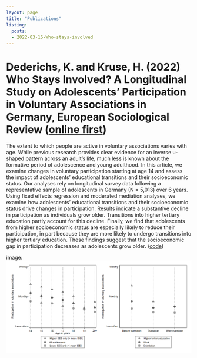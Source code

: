 ```yaml
---
layout: page
title: "Publications"
listing:
  posts:
  - 2022-03-16-Who-stays-involved
---
```


# Dederichs, K. and Kruse, H. (2022) Who Stays Involved? A Longitudinal Study on Adolescents’ Participation in Voluntary Associations in Germany, European Sociological Review ([online first](https://academic.oup.com/esr/advance-article-abstract/doi/10.1093/esr/jcac013/6529441))

The extent to which people are active in voluntary associations varies with age. While previous research provides clear evidence for an inverse u-shaped pattern across an adult’s life, much less is known about the formative period of adolescence and young adulthood. In this article, we examine changes in voluntary participation starting at age 14 and assess the impact of adolescents’ educational transitions and their socioeconomic status. Our analyses rely on longitudinal survey data following a representative sample of adolescents in Germany (N = 5,013) over 6 years. Using fixed effects regression and moderated mediation analyses, we examine how adolescents’ educational transitions and their socioeconomic status drive changes in participation. Results indicate a substantive decline in participation as individuals grow older. Transitions into higher tertiary education partly account for this decline. Finally, we find that adolescents from higher socioeconomic status are especially likely to reduce their participation, in part because they are more likely to undergo transitions into higher tertiary education. These findings suggest that the socioeconomic gap in participation decreases as adolescents grow older. ([code](https://github.com/kasimirdederichs/Who_stays_involved))

image: ![](assets/Figure2.tif)



